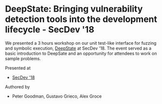 # DeepState: Bringing vulnerability detection tools into the development lifecycle - SecDev '18

We presented a 3 hours workshop on our unit test-like interface for fuzzing and symbolic execution, [DeepState](https://github.com/trailofbits/deepstate) at SecDev '18. The event served as a basic introduction to DeepSate and an opportunity for attendees to work on sample problems. 

Presented at
 * [SecDev '18](https://secdev.ieee.org/2018/home)

Authored by
 * Peter Goodman, Gustavo Grieco, Alex Groce
